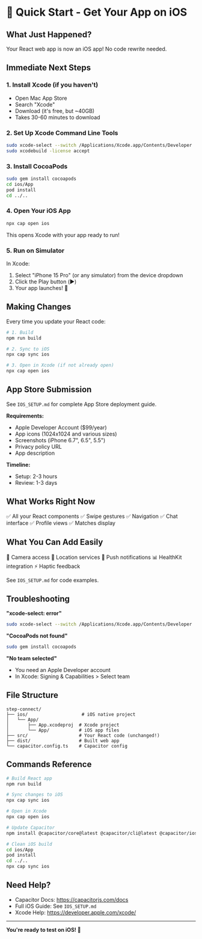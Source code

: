 # 🚀 Quick Start - Get Your App on iOS

## What Just Happened?

Your React web app is now an iOS app! No code rewrite needed.

## Immediate Next Steps

### 1. Install Xcode (if you haven't)
- Open Mac App Store
- Search "Xcode"
- Download (it's free, but ~40GB)
- Takes 30-60 minutes to download

### 2. Set Up Xcode Command Line Tools
```bash
sudo xcode-select --switch /Applications/Xcode.app/Contents/Developer
sudo xcodebuild -license accept
```

### 3. Install CocoaPods
```bash
sudo gem install cocoapods
cd ios/App
pod install
cd ../..
```

### 4. Open Your iOS App
```bash
npx cap open ios
```

This opens Xcode with your app ready to run!

### 5. Run on Simulator
In Xcode:
1. Select "iPhone 15 Pro" (or any simulator) from the device dropdown
2. Click the Play button (▶️)
3. Your app launches! 🎉

## Making Changes

Every time you update your React code:

```bash
# 1. Build
npm run build

# 2. Sync to iOS
npx cap sync ios

# 3. Open in Xcode (if not already open)
npx cap open ios
```

## App Store Submission

See `IOS_SETUP.md` for complete App Store deployment guide.

**Requirements:**
- Apple Developer Account ($99/year)
- App icons (1024x1024 and various sizes)
- Screenshots (iPhone 6.7", 6.5", 5.5")
- Privacy policy URL
- App description

**Timeline:**
- Setup: 2-3 hours
- Review: 1-3 days

## What Works Right Now

✅ All your React components
✅ Swipe gestures
✅ Navigation
✅ Chat interface
✅ Profile views
✅ Matches display

## What You Can Add Easily

📸 Camera access
📍 Location services
🔔 Push notifications
📊 HealthKit integration
⚡ Haptic feedback

See `IOS_SETUP.md` for code examples.

## Troubleshooting

**"xcode-select: error"**
```bash
sudo xcode-select --switch /Applications/Xcode.app/Contents/Developer
```

**"CocoaPods not found"**
```bash
sudo gem install cocoapods
```

**"No team selected"**
- You need an Apple Developer account
- In Xcode: Signing & Capabilities > Select team

## File Structure

```
step-connect/
├── ios/                    # iOS native project
│   └── App/
│       ├── App.xcodeproj  # Xcode project
│       └── App/           # iOS app files
├── src/                   # Your React code (unchanged!)
├── dist/                  # Built web app
└── capacitor.config.ts    # Capacitor config
```

## Commands Reference

```bash
# Build React app
npm run build

# Sync changes to iOS
npx cap sync ios

# Open in Xcode
npx cap open ios

# Update Capacitor
npm install @capacitor/core@latest @capacitor/cli@latest @capacitor/ios@latest

# Clean iOS build
cd ios/App
pod install
cd ../..
npx cap sync ios
```

## Need Help?

- Capacitor Docs: https://capacitorjs.com/docs
- Full iOS Guide: See `IOS_SETUP.md`
- Xcode Help: https://developer.apple.com/xcode/

---

**You're ready to test on iOS! 📱**
